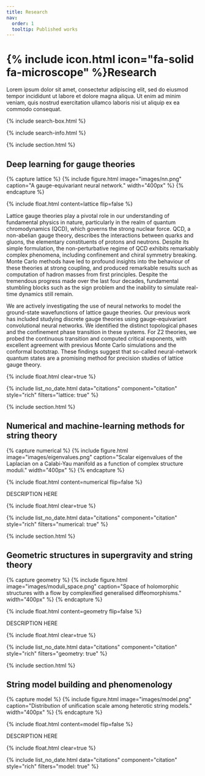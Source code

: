 ```yaml
---
title: Research
nav:
  order: 1
  tooltip: Published works
---
```


# {% include icon.html icon="fa-solid fa-microscope" %}Research

Lorem ipsum dolor sit amet, consectetur adipiscing elit, sed do eiusmod tempor incididunt ut labore et dolore magna aliqua.
Ut enim ad minim veniam, quis nostrud exercitation ullamco laboris nisi ut aliquip ex ea commodo consequat.

{% include search-box.html %}

{% include search-info.html %}

{% include section.html %}

## Deep learning for gauge theories

{% capture lattice %}
  {% include figure.html image="images/nn.png" caption="A gauge-equivariant neural network." width="400px" %}
{% endcapture %}

{%
  include float.html
  content=lattice
  flip=false
%}

Lattice gauge theories play a pivotal role in our understanding of fundamental physics in nature, particularly in the realm of quantum chromodynamics (QCD), which governs the strong nuclear force. QCD, a non-abelian gauge theory, describes the interactions between quarks and gluons, the elementary constituents of protons and neutrons. Despite its simple formulation, the non-perturbative regime of QCD exhibits remarkably complex phenomena, including confinement and chiral symmetry breaking. Monte Carlo methods have led to profound insights into the behaviour of these theories at strong coupling, and produced remarkable results such as computation of hadron masses from first principles. Despite the tremendous progress made over the last four decades, fundamental stumbling blocks such as the sign problem and the inability to simulate real-time dynamics still remain. 

We are actively investigating the use of neural networks to model the ground-state wavefunctions of lattice gauge theories. Our previous work has included studying discrete gauge theories using gauge-equivariant convolutional neural networks. We identified the distinct topological phases and the confinement phase transition in these systems. For Z2 theories, we probed the continuous transition and computed critical exponents, with excellent agreement with previous Monte Carlo simulations and the conformal bootstrap. These findings suggest that so-called neural-network quantum states are a promising method for precision studies of lattice gauge theory.

{% include float.html clear=true %} 

{% include list_no_date.html data="citations" component="citation" style="rich" filters="lattice: true" %}



{% include section.html %}

## Numerical and machine-learning methods for string theory

{% capture numerical %}
  {% include figure.html image="images/eigenvalues.png" caption="Scalar eigenvalues of the Laplacian on a Calabi-Yau manifold as a function of complex structure moduli." width="400px" %}
{% endcapture %}

{%
  include float.html
  content=numerical
  flip=false
%}

DESCRIPTION HERE

{% include float.html clear=true %} 

{% include list_no_date.html data="citations" component="citation" style="rich" filters="numerical: true" %}

{% include section.html %}

## Geometric structures in supergravity and string theory

{% capture geometry %}
  {% include figure.html image="images/moduli_space.png" caption="Space of holomorphic structures with a flow by complexified generalised diffeomorphisms." width="400px" %}
{% endcapture %}

{%
  include float.html
  content=geometry
  flip=false
%}

DESCRIPTION HERE

{% include float.html clear=true %} 

{% include list_no_date.html data="citations" component="citation" style="rich" filters="geometry: true" %}

{% include section.html %}

## String model building and phenomenology

{% capture model %}
  {% include figure.html image="images/model.png" caption="Distribution of unification scale among heterotic string models." width="400px" %}
{% endcapture %}

{%
  include float.html
  content=model
  flip=false
%}

DESCRIPTION HERE

{% include float.html clear=true %} 

{% include list_no_date.html data="citations" component="citation" style="rich" filters="model: true" %}
